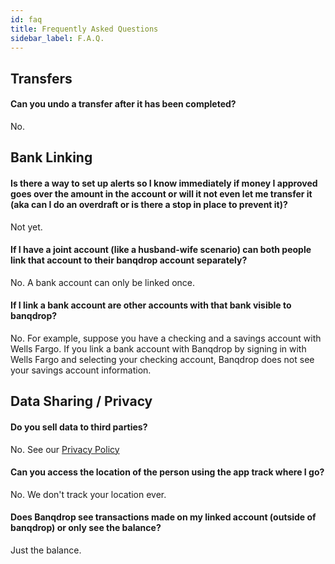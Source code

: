 ```yaml
---
id: faq
title: Frequently Asked Questions
sidebar_label: F.A.Q.
---
```


## Transfers

#### Can you undo a transfer after it has been completed?

No.

## Bank Linking

#### Is there a way to set up alerts so I know immediately if money I approved goes over the amount in the account or will it not even let me transfer it (aka can I do an overdraft or is there a stop in place to prevent it)?

Not yet.

#### If I have a joint account (like a husband-wife scenario) can both people link that account to their banqdrop account separately?

No. A bank account can only be linked once.

#### If I link a bank account are other accounts with that bank visible to banqdrop?

No. For example, suppose you have a checking and a savings account with Wells Fargo. If you link a bank account with Banqdrop by signing in with Wells Fargo and selecting your checking account, Banqdrop does not see your savings account information.

## Data Sharing / Privacy

#### Do you sell data to third parties?

No. See our [Privacy Policy](privacyPolicy)

#### Can you access the location of the person using the app track where I go?

No. We don't track your location ever.

#### Does Banqdrop see transactions made on my linked account (outside of banqdrop) or only see the balance?

Just the balance.
